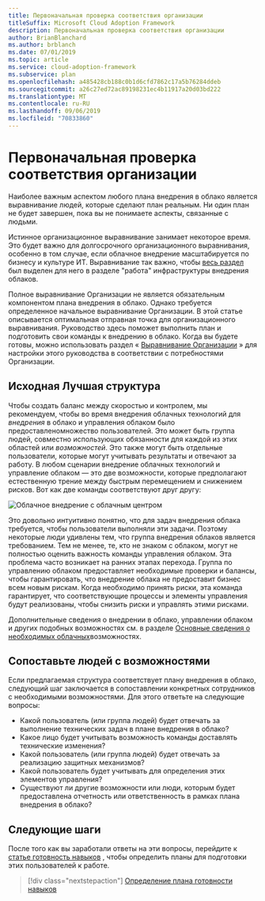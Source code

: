 ```yaml
---
title: Первоначальная проверка соответствия организации
titleSuffix: Microsoft Cloud Adoption Framework
description: Первоначальная проверка соответствия организации
author: BrianBlanchard
ms.author: brblanch
ms.date: 07/01/2019
ms.topic: article
ms.service: cloud-adoption-framework
ms.subservice: plan
ms.openlocfilehash: a485428cb188c0b1d6cfd7862c17a5b76284ddeb
ms.sourcegitcommit: a26c27ed72ac89198231ec4b11917a20d03bd222
ms.translationtype: MT
ms.contentlocale: ru-RU
ms.lasthandoff: 09/06/2019
ms.locfileid: "70833860"
---
```

# <a name="initial-organization-alignment"></a>Первоначальная проверка соответствия организации

Наиболее важным аспектом любого плана внедрения в облако является выравнивание людей, которые сделают план реальным. Ни один план не будет завершен, пока вы не понимаете аспекты, связанные с людьми.

Истинное организационное выравнивание занимает некоторое время. Это будет важно для долгосрочного организационного выравнивания, особенно в том случае, если облачное внедрение масштабируется по бизнесу и культуре ИТ. Выравнивание так важно, чтобы [весь раздел](../organization/index.md) был выделен для него в разделе "работа" инфраструктуры внедрения облаков.

Полное выравнивание Организации не является обязательным компонентом плана внедрения в облако. Однако требуется определенное начальное выравнивание Организации. В этой статье описывается оптимальная отправная точка для организационного выравнивания. Руководство здесь поможет выполнить план и подготовить свои команды к внедрению в облако. Когда вы будете готовы, можно использовать раздел « [Выравнивание Организации](../organization/index.md) » для настройки этого руководства в соответствии с потребностями Организации.

## <a name="initial-best-practice-structure"></a>Исходная Лучшая структура

Чтобы создать баланс между скоростью и контролем, мы рекомендуем, чтобы во время внедрения облачных технологий для *внедрения* в облако и управления облаком было предоставленомножество пользователей. Это может быть группа людей, совместно использующих обязанности для каждой из этих областей или *возможностей*. Это также могут быть отдельные пользователи, которые могут учитывать результаты и отвечают за работу. В любом сценарии внедрение облачных технологий и управление облаком — это две возможности, которые предполагают естественную трение между быстрым перемещением и снижением рисков. Вот как две команды соответствуют друг другу:

![Облачное внедрение с облачным центром](../_images/ready/org-ready-best-practice.png)

Это довольно интуитивно понятно, что для задач внедрения облака требуется, чтобы пользователи выполняли эти задачи. Поэтому некоторые люди удивлены тем, что группа внедрения облаков является требованием. Тем не менее, те, кто не знаком с облаком, могут не полностью оценить важность команды управления облаком. Эта проблема часто возникает на ранних этапах перехода. Группа по управлению облаком предоставляет необходимые проверки и балансы, чтобы гарантировать, что внедрение облака не предоставит бизнес всем новым рискам. Когда необходимо принять риски, эта команда гарантирует, что соответствующие процессы и элементы управления будут реализованы, чтобы снизить риски и управлять этими рисками.

Дополнительные сведения о внедрении в облако, управлении облаком и других подобных возможностях см. в разделе [Основные сведения о необходимых облачных](../organization/index.md?#understand-required-cloud-capabilities)возможностях.

## <a name="map-people-to-capabilities"></a>Сопоставьте людей с возможностями

Если предлагаемая структура соответствует плану внедрения в облако, следующий шаг заключается в сопоставлении конкретных сотрудников с необходимыми возможностями. Для этого ответьте на следующие вопросы:

- Какой пользователь (или группа людей) будет отвечать за выполнение технических задач в плане внедрения в облако?
- Какое лицо будет учитывать возможность команды доставлять технические изменения?
- Какой пользователь (или группа людей) будет отвечать за реализацию защитных механизмов?
- Какой пользователь будет учитывать для определения этих элементов управления?
- Существуют ли другие возможности или люди, которым будет предоставлена отчетность или ответственность в рамках плана внедрения в облако?

## <a name="next-steps"></a>Следующие шаги

После того как вы заработали ответы на эти вопросы, перейдите к [статье готовность навыков](./adapt-roles-skills-processes.md) , чтобы определить планы для подготовки этих пользователей к работе.

> [!div class="nextstepaction"]
> [Определение плана готовности навыков](./adapt-roles-skills-processes.md)
